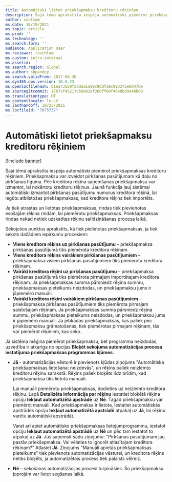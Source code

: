 ```yaml
---
title: Automātiski lietot priekšapmaksu kreditoru rēķiniem
description: Šajā tēmā aprakstīta iespēja automātiski piemērot priekšapmaksas kreditoru rēķiniem.
author: sunfzam
ms.date: 10/19/2021
ms.topic: article
ms.prod: ''
ms.technology: ''
ms.search.form: ''
audience: Application User
ms.reviewer: roschlom
ms.custom: intro-internal
ms.assetid: ''
ms.search.region: Global
ms.author: shpandey
ms.search.validFrom: 2017-08-30
ms.dyn365.ops.version: 10.0.23
ms.openlocfilehash: b1ea73a50f5adaa1a00c9ddfa8c983375e0d47be
ms.sourcegitcommit: 1707cf45217db6801df260ff60f4648bd9a4bb68
ms.translationtype: HT
ms.contentlocale: lv-LV
ms.lasthandoff: 10/23/2021
ms.locfileid: "7675737"
---
```

# <a name="automatically-apply-to-vendor-invoices"></a>Automātiski lietot priekšapmaksu kreditoru rēķiniem

[!include [banner](../includes/banner.md)]

Šajā tēmā aprakstīta iespēja automātiski piemērot priekšapmaksas kreditoru rēķiniem. Priekšapmaksu var izveidot pirkšanas pasūtījumam kā daļu no pirkšanas līguma. Pēc kreditora rēķina saņemšanas priekšapmaksu var izmantot, lai nokārtotu kreditoru rēķinus. Jaunā funkcija ļauj sistēmai automātiski izmantot pirkšanas pasūtījumu numurus kreditora rēķinā, lai iegūtu atbilstošas priekšapmaksas, kad kreditora rēķins tiek importēts.

Ja tiek atrastas un lietotas priekšapmaksas, rindas tiek pievienotas esošajām rēķina rindām, lai piemērotu priekšapmaksas. Priekšapmaksas rindas nekad netiek uzskatītas rēķinu salīdzināšanas procesa laikā.

Sekojošos punktus aprakstīts, kā tiek pielietotas priekšapmaksas, ja tiek sekots dažādiem iepirkumu procesiem:

- **Viens kreditora rēķins uz pirkšanas pasūtījumu** – priekšapmaksa pirkšanas pasūtījumā tiks piemērota kreditora rēķinam.
- **Viens kreditora rēķins vairākiem pirkšanas pasūtījumiem** – priekšapmaksa visiem pirkšanas pasūtījumiem tiks piemērota kreditora rēķinam.
- **Vairāki kreditora rēķini uz pirkšanas pasūtījumu** – priekšapmaksa pirkšanas pasūtījumā tiks piemērota pirmajam importētajam kreditora rēķinam. Ja priekšapmaksas summa pārsniedz rēķina summu, priekšapmaksas pieteikums neizdodas, un priekšapmaksu jums ir jāpiemēro manuāli.
- **Vairāki kreditora rēķini vairākiem pirkšanas pasūtījumiem** – priekšapmaksa pirkšanas pasūtījumiem tiks piemērota pirmajam saistošajam rēķinam. Ja priekšapmaksas summa pārsniedz rēķina summu, priekšapmaksas pieteikums neizdodas, un priekšapmaksu jums ir jāpiemēro manuāli. Ja jebkādas priekšapmaksas, kas paliek pēc priekšapmaksu grāmatošanas, tiek piemērotas pirmajam rēķinam, tās var piemērot rēķiniem, kas seko.

Ja sistēma mēģina piemērot priekšapmaksu, bet programma neizdodas, uzvedība ir atkarīga no opcijas **Bloķēt sekojuma automatizācijas procesa iestatījuma priekšapmaksas programmas kļūmes**:

- **Jā** - automatizācijas vēsturē ir pievienots kļūdas ziņojums "Automātiska priekšapmaksas lietošana: neizdevās", un rēķins paliek neizlemto kreditoru rēķinu sarakstā. Rēķins paliek bloķēts līdz brīdim, kad priekšapmaksa tiks lietota manuāli.

    Lai manuāli piemērotu priekšapmaksas, dodieties uz neizlemto kreditora rēķinu. Lapā **Detalizēta informācija par rēķinu** iestatiet bloķētā rēķina opciju **Iekļaut automatizētā apstrādē** uz **Nē**. Tagad priekšapmaksu var piemērot manuāli. Kad priekšapmaksa ir lietota, iestatiet automātiskās apstrādes opciju **Iekļaut automatizētā apstrādē** atpakaļ uz **Jā**, lai rēķinu varētu automātiski apstrādāt.

    Varat arī apiet automātisko priekšapmaksas lietojumprogrammu, iestatot opciju **Iekļaut automatizētā apstrādē** uz **Nē** un pēc tam iestatot to atpakaļ uz **Jā**. Jūs saņemsit šādu ziņojumu: "Pirkšanas pasūtījumam jau pastāv priekšapmaksa. Vai vēlaties to ignorēt atlasītajam kreditora rēķinam?" Atlasiet **Jā**. Ziņojums "Manuāli apietās priekšapmaksas pieteikums" tiek pievienots automatizācijas vēsturei, un kreditora rēķins netiks bloķēts, ja automatizētais process tiek palaists vēlreiz.

- **Nē** – sekošanas automatizācijas procesi turpināsies. Šo priekšapmaksu joprojām var lietot segšanas laikā.
